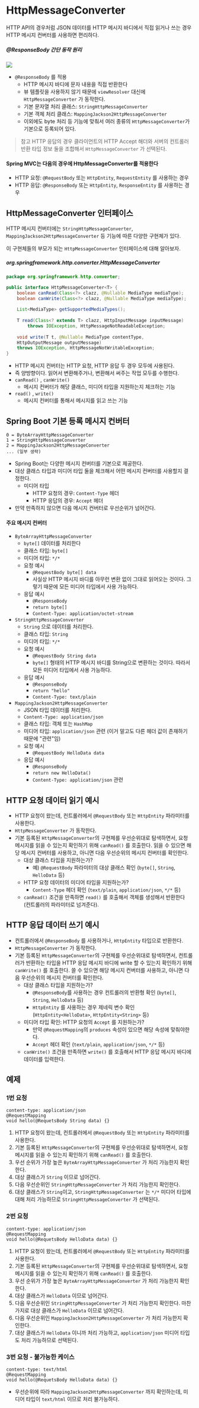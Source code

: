 # HttpMessageConverter

HTTP API의 경우처럼 JSON 데이터를 HTTP 메시지 바디에서 직접 읽거나 쓰는 경우 HTTP 메시지 컨버터를 사용하면 편리하다.

##### @ResponseBody 간단 동작 원리
![](스크린샷%202022-06-03%20오후%2010.25.36.png)
- `@ResponseBody` 를 적용
	- HTTP 메시지 바디에 문자 내용을 직접 반환한다
	- 뷰 템플릿을 사용하지 않기 때문에 `viewResolver` 대신에 `HttpMessageConverter` 가 동작한다.
	- 기본 문자열 처리 클래스: `StringHttpMessageConverter`
	- 기본 객체 처리 클래스: `MappingJackson2HttpMessageConverter`
	- 이외에도 byte 처리 등 기능에 맞춰서 여러 종류의 `HttpMessageConverter`가 기본으로 등록되어 있다.

> 참고
> HTTP 응답의 경우 클라이언트의 HTTP Accept 해더와 서버의 컨트롤러 반환 타입 정보 둘을 조합해서 `HttpMessageConverter` 가 선택된다.


#### Spring MVC는 다음의 경우에 HttpMessageConverter를 적용한다
- HTTP 요청: `@RequestBody` 또는 `HttpEntity`, `RequestEntity` 를 사용하는 경우
- HTTP 응답: `@ResponseBody` 또는  `HttpEntity`, `ResponseEntity`  를 사용하는 경우


## HttpMessageConverter 인터페이스
HTTP 메시지 컨버터에는 `StringHttpMessageConverter`, `MappingJackson2HttpMessageConverter` 등 기능에 따른 다양한 구현체가 있다.

이 구현체들의 부모가 되는 `HttpMessageConverter` 인터페이스에 대해 알아보자.

##### org.springframework.http.converter.HttpMessageConverter
```Java
package org.springframework.http.converter;

public interface HttpMessageConverter<T> {
	boolean canRead(Class<?> clazz, @Nullable MediaType mediaType);
	boolean canWrite(Class<?> clazz, @Nullable MediaType mediaType);
	
	List<MediaType> getSupportedMediaTypes();
	
	T read(Class<? extends T> clazz, HttpInputMessage inputMessage)
		throws IOException, HttpMessageNotReadableException;
	
	void write(T t, @Nullable MediaType contentType,
	HttpOutputMessage outputMessage)
	throws IOException, HttpMessageNotWritableException;
}
```
- HTTP 메시지 컨버터는 HTTP 요청, HTTP 응답 두 경우 모두에 사용된다.
- 즉 양방향이다. 읽어서 변환해주거나, 변환해서 써주는 작업 모두를 수행한다.
- `canRead()` , `canWrite()`
	-  메시지 컨버터가 해당 클래스, 미디어 타입을 지원하는지 체크하는 기능
- `read()` , `write()`
	-  메시지 컨버터를 통해서 메시지를 읽고 쓰는 기능


## Spring Boot 기본 등록 메시지 컨버터
```
0 = ByteArrayHttpMessageConverter
1 = StringHttpMessageConverter
2 = MappingJackson2HttpMessageConverter
... (일부 생략)
```
- Spring Boot는 다양한 메시지 컨버터를 기본으로 제공한다.
- 대상 클래스 타입과 미디어 타입 둘을 체크해서 어떤 메시지 컨버터를 사용할지 결정한다.
	- 미디어 타입
		- HTTP 요청의 경우: `Content-Type` 헤더
		- HTTP 응답의 경우: `Accept` 헤더
- 만약 만족하지 않으면 다음 메시지 컨버터로 우선순위가 넘어간다.

#### 주요 메시지 컨버터
- `ByteArrayHttpMessageConverter`
	- `byte[]` 데이터를 처리한다
	- 클래스 타입: `byte[]`
	- 미디어 타입: `*/*`
	- 요청 예시
		- `@RequestBody byte[] data`
		- 사실상 HTTP 메시지 바디를 아무런 변환 없이 그대로 읽어오는 것이다. 그렇기 때문에 모든 미디어 타입에서 사용 가능하다.
	- 응답 예시
		- `@ResponseBody` 
		- `return byte[]`
		- `Content-Type: application/octet-stream`
- `StringHttpMessageConverter` 
	- `String` 으로 데이터를 처리한다.
	- 클래스 타입: `String`
	- 미디어 타입: `*/*`
	- 요청 예시
		- `@RequestBody String data`
		- `byte[]` 형태의 HTTP 메시지 바디를 String으로 변환하는 것이다. 따라서 모든 미디어 타입에서 사용 가능하다.
	- 응답 예시
		- `@ResponseBody`
		- `return "hello"`
		- `Content-Type: text/plain`
- `MappingJackson2HttpMessageConverter`
	- JSON 타입 데이터를 처리한다.
	- `Content-Type: application/json`
	- 클래스 타입: 객체 또는 `HashMap` 
	- 미디어 타입: `application/json` 관련 (이거 말고도 다른 헤더 값이 존재하기 때문에 "관련"임)
	- 요청 예시
		- `@RequestBody HelloData data`
	- 응답 예시
		- `@ResponseBody`
		- `return new HelloData()`
		- `Content-Type: application/json` 관련


## HTTP 요청 데이터 읽기 예시
- HTTP 요청이 왔는데, 컨트롤러에서 `@RequestBody` 또는 `HttpEntity` 파라미터를 사용한다.
-  `HttpMessageConverter` 가 동작한다.
- 기본 등록된 `HttpMessageConverter`의 구현체를 우선순위대로 탐색하면서, 요청 메시지를 읽을 수 있는지 확인하기 위해 `canRead()` 를 호출한다. 읽을 수 있으면 해당 메시지 컨버터를 사용하고, 아니면 다음 우선순위의 메시지 컨버터를 확인한다.
	- 대상 클래스 타입을 지원하는가?
		- 예) `@RequestBody` 파라미터의 대상 클래스 확인 (`byte[]`, `String`, `HelloData` 등)
	- HTTP 요청 데이터의 미디어 타입을 지원하는가?
		- `Content-Type` 헤더 확인 (`text/plain`, `application/json`, `*/*` 등)
	- `canRead()` 조건을 만족하면 `read()` 를 호출해서 객체를 생성해서 반환한다 (컨트롤러의 파라미터로 넘겨준다).


## HTTP 응답 데이터 쓰기 예시
- 컨트롤러에서 `@ResponseBody` 를 사용하거나, `HttpEntity` 타입으로 반환한다.
-  `HttpMessageConverter` 가 동작한다.
- 기본 등록된 `HttpMessageConverter`의 구현체를 우선순위대로 탐색하면서, 컨트롤러가 반환하는 타입을 HTTP 응답 메시지 바디에 write 할 수 있는지 확인하기 위해 `canWrite()` 를 호출한다. 쓸 수 있으면 해당 메시지 컨버터를 사용하고, 아니면 다음 우선순위의 메시지 컨버터를 확인한다.
	- 대상 클래스 타입을 지원하는가?
		- `@ResponseBody`를 사용하는 경우 컨트롤러의 반환형 확인 (`byte[]`, `String`, `HelloData` 등)
		- `HttpEntity` 를 사용하는 경우 제네릭 변수 확인 (`HttpEntity<HelloData>`, `HttpEntity<String>` 등)
	- 미디어 타입 확인: HTTP 요청의 `Accept` 를 지원하는가?
		- 만약 `@RequestMapping`의 `produces` 속성이 있으면 해당 속성에 맞춰야한다.
		- `Accept` 헤더 확인 (`text/plain`, `application/json`, `*/*` 등)
	- `canWrite()` 조건을 만족하면 `write()` 를 호출해서 HTTP 응답 메시지 바디에 데이터를 입력한다.


## 예제
### 1번 요청
```
content-type: application/json
@RequestMapping
void hello(@RequetsBody String data) {}
```
1. HTTP 요청이 왔는데, 컨트롤러에서 `@RequestBody` 또는 `HttpEntity` 파라미터를 사용한다.
2. 기본 등록된 `HttpMessageConverter`의 구현체를 우선순위대로 탐색하면서, 요청 메시지를 읽을 수 있는지 확인하기 위해 `canRead()` 를 호출한다.
3. 우선 순위가 가장 높은 `ByteArrayHttpMessageConverter` 가 처리 가능한지 확인한다.
4. 대상 클래스가 `String` 이므로 넘어간다.
5. 다음 우선순위인 `StringHttpMessageConverter` 가 처리 가능한지 확인한다.
6. 대상 클래스가 `String`이고, `StringHttpMessageConverter` 는 `*/*` 미디어 타입에 대해 처리 가능하므로 `StringHttpMessageConverter` 가 선택된다.

### 2번 요청
```
content-type: application/json
@RequestMapping
void hello(@RequetsBody HelloData data) {}
```
1. HTTP 요청이 왔는데, 컨트롤러에서 `@RequestBody` 또는 `HttpEntity` 파라미터를 사용한다.
2. 기본 등록된 `HttpMessageConverter`의 구현체를 우선순위대로 탐색하면서, 요청 메시지를 읽을 수 있는지 확인하기 위해 `canRead()` 를 호출한다.
3. 우선 순위가 가장 높은 `ByteArrayHttpMessageConverter` 가 처리 가능한지 확인한다.
4. 대상 클래스가 `HelloData` 이므로 넘어간다.
5. 다음 우선순위인 `StringHttpMessageConverter` 가 처리 가능한지 확인한다. 마찬가지로 대상 클래스가 `HelloData` 이므로 넘어간다.
6. 다음 우선순위인 `MappingJackson2HttpMessageConverter` 가 처리 가능한지 확인한다.
7. 대상 클래스가 `HelloData` 이니까 처리 가능하고, `application/json` 미디어 타입도 처리 가능하므로 선택된다.

### 3번 요청 - 불가능한 케이스
```
content-type: text/html
@RequestMapping
void hello(@RequetsBody HelloData data) {}
```
- 우선순위에 따라 `MappingJackson2HttpMessageConverter` 까지 확인하는데, 미디어 타입이 `text/html` 이므로 처리 불가능하다.